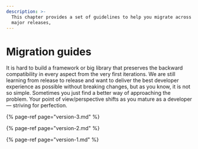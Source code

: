 ```yaml
---
description: >-
  This chapter provides a set of guidelines to help you migrate across Marble.js
  major releases,
---
```


# Migration guides

It is hard to build a framework or big library that preserves the backward compatibility in every aspect from the very first iterations. We are still learning from release to release and want to deliver the best developer experience as possible without breaking changes, but as you know, it is not so simple. Sometimes you just find a better way of approaching the problem. Your point of view/perspective shifts as you mature as a developer — striving for perfection.

{% page-ref page="version-3.md" %}

{% page-ref page="version-2.md" %}

{% page-ref page="version-1.md" %}



